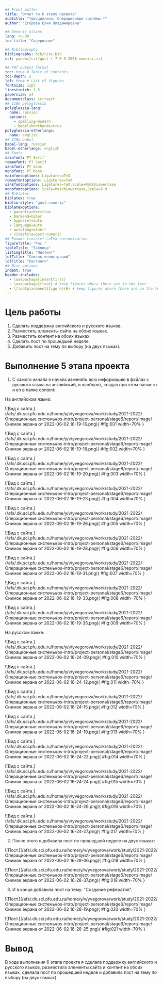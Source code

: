```yaml
---
## Front matter
title: "Отчет по 6 этапу проекта"
subtitle: "*дисциплина: Операционные системы *"
author: "Егорова Юлия Владимировна"

## Generic otions
lang: ru-RU
toc-title: "Содержание"

## Bibliography
bibliography: bib/cite.bib
csl: pandoc/csl/gost-r-7-0-5-2008-numeric.csl

## Pdf output format
toc: true # Table of contents
toc-depth: 2
lof: true # List of figures
fontsize: 12pt
linestretch: 1.5
papersize: a4
documentclass: scrreprt
## I18n polyglossia
polyglossia-lang:
  name: russian
  options:
	- spelling=modern
	- babelshorthands=true
polyglossia-otherlangs:
  name: english
## I18n babel
babel-lang: russian
babel-otherlangs: english
## Fonts
mainfont: PT Serif
romanfont: PT Serif
sansfont: PT Sans
monofont: PT Mono
mainfontoptions: Ligatures=TeX
romanfontoptions: Ligatures=TeX
sansfontoptions: Ligatures=TeX,Scale=MatchLowercase
monofontoptions: Scale=MatchLowercase,Scale=0.9
## Biblatex
biblatex: true
biblio-style: "gost-numeric"
biblatexoptions:
  - parentracker=true
  - backend=biber
  - hyperref=auto
  - language=auto
  - autolang=other*
  - citestyle=gost-numeric
## Pandoc-crossref LaTeX customization
figureTitle: "Рис."
tableTitle: "Таблица"
listingTitle: "Листинг"
lofTitle: "Список иллюстраций"
lolTitle: "Листинги"
## Misc options
indent: true
header-includes:
  - \usepackage{indentfirst}
  - \usepackage{float} # keep figures where there are in the text
  - \floatplacement{figure}{H} # keep figures where there are in the text
---
```


# Цель работы

1. Сделать поддержку английского и русского языков.
2. Разместить элементы сайта на обоих языках.
3. Разместить контент на обоих языках.
4. Сделать пост по прошедшей неделе.
5. Добавить пост на тему по выбору (на двух языках).


# Выполнение 5 этапа проекта

1) С самого начала я начала изменять всю информацию в файлах с русского языка на английский, и наоборот, создав при этом папки ru  и en в папке content:

На английском языке:

![Вид с сайта.](/afs/.dk.sci.pfu.edu.ru/home/y/v/yvegorova/work/study/2021-2022/Операционные системы/os-intro/project-personal/stage6/report/image/Снимок экрана от 2022-06-02 16-19-16.png){ #fig:001 width=70% }

![Вид с сайта.](/afs/.dk.sci.pfu.edu.ru/home/y/v/yvegorova/work/study/2021-2022/Операционные системы/os-intro/project-personal/stage6/report/image/Снимок экрана от 2022-06-02 16-19-18.png){ #fig:002 width=70% }

![Вид с сайта.](/afs/.dk.sci.pfu.edu.ru/home/y/v/yvegorova/work/study/2021-2022/Операционные системы/os-intro/project-personal/stage6/report/image/Снимок экрана от 2022-06-02 16-19-20.png){ #fig:003 width=70% }

![Вид с сайта.](/afs/.dk.sci.pfu.edu.ru/home/y/v/yvegorova/work/study/2021-2022/Операционные системы/os-intro/project-personal/stage6/report/image/Снимок экрана от 2022-06-02 16-19-23.png){ #fig:004 width=70% }

![Вид с сайта.](/afs/.dk.sci.pfu.edu.ru/home/y/v/yvegorova/work/study/2021-2022/Операционные системы/os-intro/project-personal/stage6/report/image/Снимок экрана от 2022-06-02 16-19-26.png){ #fig:005 width=70% }

![Вид с сайта.](/afs/.dk.sci.pfu.edu.ru/home/y/v/yvegorova/work/study/2021-2022/Операционные системы/os-intro/project-personal/stage6/report/image/Снимок экрана от 2022-06-02 16-19-28.png){ #fig:006 width=70% }

![Вид с сайта.](/afs/.dk.sci.pfu.edu.ru/home/y/v/yvegorova/work/study/2021-2022/Операционные системы/os-intro/project-personal/stage6/report/image/Снимок экрана от 2022-06-02 16-19-31.png){ #fig:007 width=70% }

![Вид с сайта.](/afs/.dk.sci.pfu.edu.ru/home/y/v/yvegorova/work/study/2021-2022/Операционные системы/os-intro/project-personal/stage6/report/image/Снимок экрана от 2022-06-02 16-19-33.png){ #fig:008 width=70% }

![Вид с сайта.](/afs/.dk.sci.pfu.edu.ru/home/y/v/yvegorova/work/study/2021-2022/Операционные системы/os-intro/project-personal/stage6/report/image/Снимок экрана от 2022-06-02 16-19-35.png){ #fig:009 width=70% }

На русском языке:

![Вид с сайта.](/afs/.dk.sci.pfu.edu.ru/home/y/v/yvegorova/work/study/2021-2022/Операционные системы/os-intro/project-personal/stage6/report/image/Снимок экрана от 2022-06-02 16-24-09.png){ #fig:010 width=70% }

![Вид с сайта.](/afs/.dk.sci.pfu.edu.ru/home/y/v/yvegorova/work/study/2021-2022/Операционные системы/os-intro/project-personal/stage6/report/image/Снимок экрана от 2022-06-02 16-24-12.png){ #fig:011 width=70% }

![Вид с сайта.](/afs/.dk.sci.pfu.edu.ru/home/y/v/yvegorova/work/study/2021-2022/Операционные системы/os-intro/project-personal/stage6/report/image/Снимок экрана от 2022-06-02 16-24-15.png){ #fig:012 width=70% }

![Вид с сайта.](/afs/.dk.sci.pfu.edu.ru/home/y/v/yvegorova/work/study/2021-2022/Операционные системы/os-intro/project-personal/stage6/report/image/Снимок экрана от 2022-06-02 16-24-19.png){ #fig:013 width=70% }

![Вид с сайта.](/afs/.dk.sci.pfu.edu.ru/home/y/v/yvegorova/work/study/2021-2022/Операционные системы/os-intro/project-personal/stage6/report/image/Снимок экрана от 2022-06-02 16-24-22.png){ #fig:014 width=70% }

![Вид с сайта.](/afs/.dk.sci.pfu.edu.ru/home/y/v/yvegorova/work/study/2021-2022/Операционные системы/os-intro/project-personal/stage6/report/image/Снимок экрана от 2022-06-02 16-24-24.png){ #fig:015 width=70% }

![Вид с сайта.](/afs/.dk.sci.pfu.edu.ru/home/y/v/yvegorova/work/study/2021-2022/Операционные системы/os-intro/project-personal/stage6/report/image/Снимок экрана от 2022-06-02 16-24-26.png){ #fig:016 width=70% }

![Вид с сайта.](/afs/.dk.sci.pfu.edu.ru/home/y/v/yvegorova/work/study/2021-2022/Операционные системы/os-intro/project-personal/stage6/report/image/Снимок экрана от 2022-06-02 16-24-27.png){ #fig:017 width=70% }

2) После этого я добавила пост по прошедшей неделе на двух языках:

![Пост.](/afs/.dk.sci.pfu.edu.ru/home/y/v/yvegorova/work/study/2021-2022/Операционные системы/os-intro/project-personal/stage6/report/image/Снимок экрана от 2022-06-02 16-28-06.png){ #fig:018 width=70% }

![Пост.](/afs/.dk.sci.pfu.edu.ru/home/y/v/yvegorova/work/study/2021-2022/Операционные системы/os-intro/project-personal/stage6/report/image/Снимок экрана от 2022-06-02 16-28-37.png){ #fig:019 width=70% }

3) И в конце добавила пост на тему: "Создание рефератов".

![Пост.](/afs/.dk.sci.pfu.edu.ru/home/y/v/yvegorova/work/study/2021-2022/Операционные системы/os-intro/project-personal/stage6/report/image/Снимок экрана от 2022-06-02 16-28-19.png){ #fig:020 width=70% }

![Пост.](/afs/.dk.sci.pfu.edu.ru/home/y/v/yvegorova/work/study/2021-2022/Операционные системы/os-intro/project-personal/stage6/report/image/Снимок экрана от 2022-06-02 16-28-25.png){ #fig:021 width=70% }

# Вывод

В ходе выполнения 6 этапа проекта я сделала поддержку английского и русского языков, разместила элементы сайта и контент на обоих языках, сделала пост по прошедшей неделе и добавила пост на тему по выбору (на двух языках).


